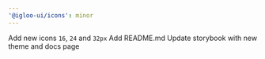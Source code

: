 ```yaml
---
'@igloo-ui/icons': minor
---
```


Add new icons `16`, `24` and `32px`
Add README.md
Update storybook with new theme and docs page
